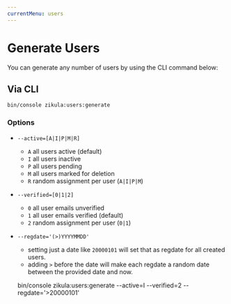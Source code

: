 ```yaml
---
currentMenu: users
---
```

# Generate Users

You can generate any number of users by using the CLI command below:

## Via CLI

    bin/console zikula:users:generate
    
### Options

 - `--active=[A|I|P|M|R]`
   - `A` all users active (default)
   - `I` all users inactive
   - `P` all users pending
   - `M` all users marked for deletion
   - `R` random assignment per user (`A|I|P|M`)
 - `--verified=[0|1|2]`
   - `0` all user emails unverified
   - `1` all user emails verified (default)
   - `2` random assignment per user (`0|1`)
 - `--regdate='(>)YYYYMMDD'`
   - setting just a date like `20000101` will set that as regdate for all created users.
   - adding `>` before the date will make each regdate a random date between the provided date and now.
 

    bin/console zikula:users:generate --active=I --verified=2 --regdate='>20000101'
